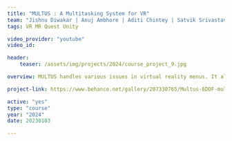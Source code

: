 ```yaml
---
title: "MULTUS : A Multitasking System for VR"
team: "Jishnu Diwakar | Anuj Ambhore | Aditi Chintey | Satvik Srivastava"
tags: VR MR Quest Unity

video_provider: "youtube"
video_id:

header:
    teaser: /assets/img/projects/2024/course_project_9.jpg

overview: MULTUS handles various issues in virtual reality menus. It allows for simultaneous access to multiple menus, which speeds up workflow and enhances productivity. Additionally improves menu layout to keep the user's view clear and develop immersion.<br><br>It helps interacting with multiple menus without disrupting their primary activities in the environment. Furthermore, the system has easy navigation and visual clues to help users understand menu hierarchies, resulting in a more user-friendly experience.

project-link: https://www.behance.net/gallery/207330765/Multus-6DOF-multitasking-in-VR

active: "yes"
type: "course"
year: "2024"
date: 20230103

---
```

